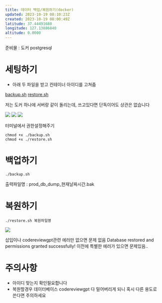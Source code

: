 ```yaml
---
title: 데이터 백업/복원하기(docker)
updated: 2023-10-19 08:10:23Z
created: 2023-10-19 08:00:49Z
latitude: 37.44491680
longitude: 127.13886840
altitude: 0.0000
---
```


준비물 : 도커 postgresql


# 세팅하기

- 아래 두 파일을 받고 컨테이너 아이디를 고쳐줌


[backup.sh](../_resources/backup.sh)
[restore.sh](../_resources/restore.sh)


저는 도커 하나에 서버랑 같이 돌리는데, 쓰고있다면 단독이어도 상관은 없습니다

<img src="{{ site.baseurl }}/assets/KakaoTalk_Image_2023-10-19-16-48-39.jpeg"/>


<img src="{{ site.baseurl }}/assets/KakaoTalk_Image_2023-10-19-16-48-43.jpeg"/>

<img src="{{ site.baseurl }}/assets/KakaoTalk_Image_2023-10-19-16-48-44.jpeg"/>


터미널에서 권한설정해주기

```
chmod +x ./backup.sh
chmod +x ./restore.sh
```




# 백업하기

```
./backup.sh
```

출력파일명 : prod_db_dump_현재날짜시간.bak





# 복원하기

```
./restore.sh 복원파일명
```


<img src="{{ site.baseurl }}/assets/스크린샷%202023-10-19%20오후%204.52.49-1.png"/>

삽입이나 codereviewgpt관련 에러만 없으면 문제 없음
Database restored and permissions granted successfully! 이전에 특별한 에러가 있으면 문제있음..


# 주의사항
* 아이디  맞는지 확인필요합니다
* 복원할경우 데이터베이스 codereviewgpt 다 밀어버리게 되니 혹시 다른 용도로 쓴다면 주의하세요

